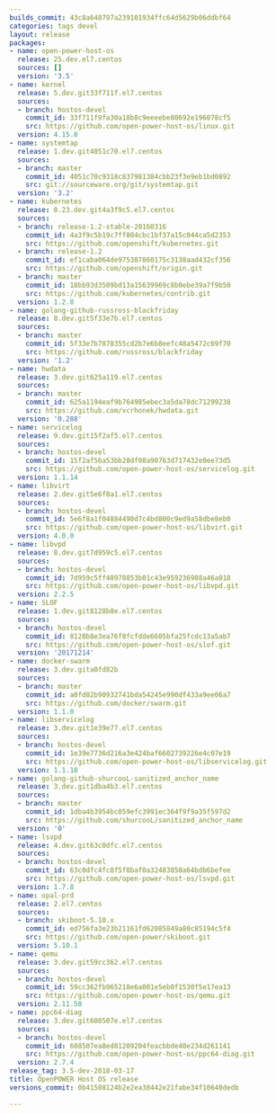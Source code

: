 ```yaml
---
builds_commit: 43c8a648797a239101934ffc64d5629b06ddbf64
categories: tags devel
layout: release
packages:
- name: open-power-host-os
  release: 25.dev.el7.centos
  sources: []
  version: '3.5'
- name: kernel
  release: 5.dev.git33f711f.el7.centos
  sources:
  - branch: hostos-devel
    commit_id: 33f711f9fa30a18b8c9eeeebe80692e196078cf5
    src: https://github.com/open-power-host-os/linux.git
  version: 4.15.0
- name: systemtap
  release: 1.dev.git4051c70.el7.centos
  sources:
  - branch: master
    commit_id: 4051c70c9318c837981384cbb23f3e9eb1bd0892
    src: git://sourceware.org/git/systemtap.git
  version: '3.2'
- name: kubernetes
  release: 0.23.dev.git4a3f9c5.el7.centos
  sources:
  - branch: release-1.2-stable-20160316
    commit_id: 4a3f9c5b19c7ff804cbc1bf37a15c044ca5d2353
    src: https://github.com/openshift/kubernetes.git
  - branch: release-1.2
    commit_id: ef1caba064de975387860175c3138aad432cf356
    src: https://github.com/openshift/origin.git
  - branch: master
    commit_id: 18bb93d3509bd13a15639969c8b0ebe39a7f9b50
    src: https://github.com/kubernetes/contrib.git
  version: 1.2.0
- name: golang-github-russross-blackfriday
  release: 8.dev.git5f33e7b.el7.centos
  sources:
  - branch: master
    commit_id: 5f33e7b7878355cd2b7e6b8eefc48a5472c69f70
    src: https://github.com/russross/blackfriday
  version: '1.2'
- name: hwdata
  release: 3.dev.git625a119.el7.centos
  sources:
  - branch: master
    commit_id: 625a1194eaf9b764985ebec3a5da78dc71299238
    src: https://github.com/vcrhonek/hwdata.git
  version: '0.288'
- name: servicelog
  release: 9.dev.git15f2af5.el7.centos
  sources:
  - branch: hostos-devel
    commit_id: 15f2af56a53bb28df08a90763d717432e0ee73d5
    src: https://github.com/open-power-host-os/servicelog.git
  version: 1.1.14
- name: libvirt
  release: 2.dev.git5e6f8a1.el7.centos
  sources:
  - branch: hostos-devel
    commit_id: 5e6f8a1f04884490d7c4bd800c9ed9a58dbe8eb0
    src: https://github.com/open-power-host-os/libvirt.git
  version: 4.0.0
- name: libvpd
  release: 8.dev.git7d959c5.el7.centos
  sources:
  - branch: hostos-devel
    commit_id: 7d959c5ff48978853b01c43e959236988a46a018
    src: https://github.com/open-power-host-os/libvpd.git
  version: 2.2.5
- name: SLOF
  release: 1.dev.git8128b8e.el7.centos
  sources:
  - branch: hostos-devel
    commit_id: 8128b8e3ea76f8fcfdde6605bfa25fcdc13a5ab7
    src: https://github.com/open-power-host-os/slof.git
  version: '20171214'
- name: docker-swarm
  release: 3.dev.gita0fd82b
  sources:
  - branch: master
    commit_id: a0fd82b90932741bda54245e990df433a9ee06a7
    src: https://github.com/docker/swarm.git
  version: 1.1.0
- name: libservicelog
  release: 3.dev.git1e39e77.el7.centos
  sources:
  - branch: hostos-devel
    commit_id: 1e39e7736d216a3e424baf6602739226e4c07e19
    src: https://github.com/open-power-host-os/libservicelog.git
  version: 1.1.18
- name: golang-github-shurcooL-sanitized_anchor_name
  release: 3.dev.git1dba4b3.el7.centos
  sources:
  - branch: master
    commit_id: 1dba4b3954bc059efc3991ec364f9f9a35f597d2
    src: https://github.com/shurcooL/sanitized_anchor_name
  version: '0'
- name: lsvpd
  release: 4.dev.git63c0dfc.el7.centos
  sources:
  - branch: hostos-devel
    commit_id: 63c0dfc4fc8f5f8baf0a32483850a64bdb6befee
    src: https://github.com/open-power-host-os/lsvpd.git
  version: 1.7.8
- name: opal-prd
  release: 2.el7.centos
  sources:
  - branch: skiboot-5.10.x
    commit_id: ed756fa3e23b21161fd62085849a80c85194c5f4
    src: https://github.com/open-power/skiboot.git
  version: 5.10.1
- name: qemu
  release: 3.dev.git59cc362.el7.centos
  sources:
  - branch: hostos-devel
    commit_id: 59cc362fb965218e6a001e5eb0f1530f5e17ea13
    src: https://github.com/open-power-host-os/qemu.git
  version: 2.11.50
- name: ppc64-diag
  release: 3.dev.git608507e.el7.centos
  sources:
  - branch: hostos-devel
    commit_id: 608507ea8ed81209204feacbbde40e234d261141
    src: https://github.com/open-power-host-os/ppc64-diag.git
  version: 2.7.4
release_tag: 3.5-dev-2018-03-17
title: OpenPOWER Host OS release
versions_commit: 0b41508124b2e2ea38442e21fabe34f10640dedb

---
```

